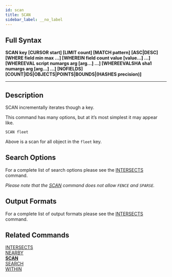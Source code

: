 ```yaml
---
id: scan
title: SCAN
sidebar_label: __no_label
---
```


## Full Syntax

**SCAN  key [CURSOR start] [LIMIT count] [MATCH pattern] [ASC|DESC] [WHERE field min max ...] [WHEREIN field count value [value...] ...] [WHEREEVAL script numargs arg [arg...] ...] [WHEREEVALSHA sha1 numargs arg [arg...] ...] [NOFIELDS] [COUNT|IDS|OBJECTS|POINTS|BOUNDS|(HASHES precision)]**

---

## Description

SCAN incrementally iterates though a key.

This command has many options, but at it’s most simplest it may appear like.

```tile38-cli
SCAN fleet
```

Above is a scan for all object in the `fleet` key.

## Search Options

For a complete list of search options please see the [INTERSECTS](/commands/intersects#search-options) command.

*Please note that the [SCAN](/commands/scan) command does not allow `FENCE` and `SPARSE`.*

## Output Formats

For a complete list of output formats please see the [INTERSECTS](/commands/intersects#output-formats) command.

## Related Commands

[INTERSECTS](intersects.html)<br>
[NEARBY](nearby.html)<br>
**[SCAN](scan.html)**<br>
[SEARCH](search.html)<br>
[WITHIN](within.html)<br>